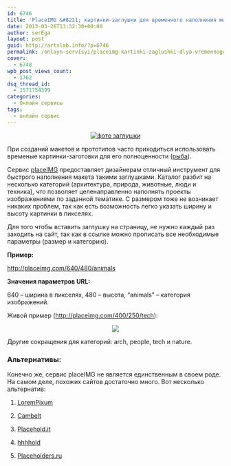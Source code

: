 ```yaml
---
id: 6746
title: 'PlaceIMG &#8211; картинки-заглушки для временного наполнения макетов'
date: 2013-03-26T13:32:30+00:00
author: serEga
layout: post
guid: http://artslab.info/?p=6746
permalink: /onlayn-servisyi/placeimg-kartinki-zaglushki-dlya-vremennogo-napolneniya-maketov/
cover:
  - 6748
wpb_post_views_count:
  - 1762
dsq_thread_id:
  - 1571754399
categories:
  - Онлайн сервисы
tags:
  - онлайн сервис
---
```

<center>
  <a href="http://googledrive.com/host/0B9lHVSSSdxdxd0hjdUdmRzY3Tjg/riba_dlya_maketa.jpg"><img src="http://googledrive.com/host/0B9lHVSSSdxdxd0hjdUdmRzY3Tjg/riba_dlya_maketa-300x188.jpg" alt="фото заглушки" class="aligncenter size-medium wp-image-6747" srcset="http://googledrive.com/host/0B9lHVSSSdxdxd0hjdUdmRzY3Tjg/riba_dlya_maketa-300x188.jpg 300w, http://googledrive.com/host/0B9lHVSSSdxdxd0hjdUdmRzY3Tjg/riba_dlya_maketa.jpg 925w" sizes="(max-width: 300px) 100vw, 300px" /></a>
</center>

При созданий макетов и прототипов часто приходиться использовать временые картинки-заготовки для его полноценности (<a href="ru.wikipedia.org/wiki/Рыба_(заготовка)" target="">рыба</a>).

Сервис <a href="http://placeimg.com/" target="_blank">placeIMG</a> предоставляет дизайнерам отличный инструмент для быстрого наполнения макета такими заглушками. Каталог разбит на несколько категорий (архитектура, природа, животные, люди и техника), что позволяет целенаправленно наполнять проекты изображениями по заданной тематике. С размером тоже не возникает никаких проблем, так как есть возможность легко указать ширину и высоту картинки в пикселях.

<!--more-->

Для того чтобы вставить заглушку на страницу, не нужно каждый раз заходить на сайт, так как в ссылке можно прописать все необходимые параметры (размер и категорию).

**Пример:**

http://placeimg.com/640/480/animals

**Значения параметров URL:**

640 &#8211; ширина в пикселях, 480 &#8211; высота, &#8220;animals&#8221; &#8211; категория изображений.

Живой пример (http://placeimg.com/400/250/tech):

<center>
  <img src="http://placeimg.com/400/250/tech" />
</center>

Другие сокращения для категорий: arch, people, tech и nature.

### Альтернативы:

Конечно же, сервис placeIMG не является единственным в своем роде. На самом деле, похожих сайтов достаточно много. Вот несколько альтернатив:

1. [LoremPixum](http://artslab.info/onlayn-servisyi/lorempixum-generator-sluchainih-kartinok-dlya-maketov/)

2. <a href="http://cambelt.co/" target="_blank">Cambelt</a>

3. <a href="http://placehold.it/" target="_blank">Placehold.it</a>

4. <a href="http://hhhhold.com/" target="_blank">hhhhold</a>

5. <a href="http://www.placeholders.ru/" target="_blank">Placeholders.ru</a>